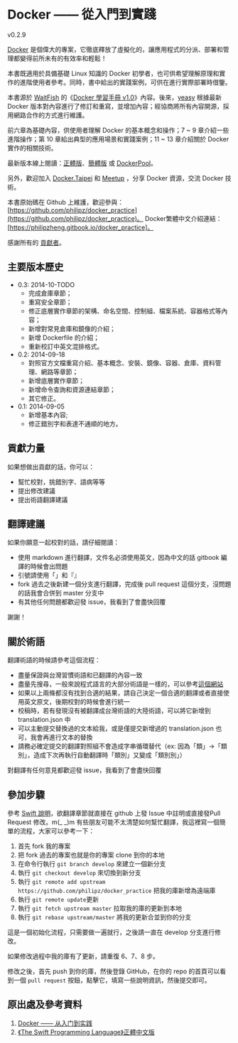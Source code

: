 Docker —— 從入門到實踐
===============

v0.2.9

[Docker](docker.com) 是個偉大的專案，它徹底釋放了虛擬化的，讓應用程式的分派、部署和管理都變得前所未有的有效率和輕鬆！

本書既適用於具備基礎 Linux 知識的 Docker 初學者，也可供希望理解原理和實作的進階使用者參考。同時，書中給出的實踐案例，可供在進行實際部署時借鑒。

本書源於 [WaitFish](https://github.com/Waitfish) 的《[Docker 學習手冊 v1.0](https://github.com/yeasy/docker_practice/raw/master/_local/docker_manual_waitfish.pdf)》內容。後來，[yeasy](https://github.com/yeasy)
根據最新 Docker 版本對內容進行了修訂和重寫，並增加內容；經協商將所有內容開源，採用網路合作的方式進行維護。

前六章為基礎內容，供使用者理解 Docker 的基本概念和操作；7 ~ 9 章介紹一些進階操作；第 10 章給出典型的應用場景和實踐案例；11 ~ 13 章介紹關於 Docker 實作的相關技術。

最新版本線上閱讀：[正體版](https://www.gitbook.io/book/philipzheng/docker_practice)、[簡體版](https://www.gitbook.io/book/yeasy/docker_practice) 或 [DockerPool](http://dockerpool.com/static/books/docker_practice/index.html)。

另外，歡迎加入 [Docker.Taipei](https://www.facebook.com/groups/docker.taipei/) 和 [Meetup](http://www.meetup.com/Docker-Taipei/) ，分享 Docker 資源，交流 Docker 技術。


本書原始碼在 Github 上維護，歡迎參與： [https://github.com/philipz/docker_practice](https://github.com/philipz/docker_practice)。
Docker繁體中文介紹連結：[https://philipzheng.gitbook.io/docker_practice]。

感謝所有的 [貢獻者](https://github.com/philipz/docker_practice/graphs/contributors)。

## 主要版本歷史

* 0.3: 2014-10-TODO
    * 完成倉庫章節；
    * 重寫安全章節；
    * 修正底層實作章節的架構、命名空間、控制組、檔案系統、容器格式等內容；
    * 新增對常見倉庫和鏡像的介紹；
    * 新增 Dockerfile 的介紹；
    * 重新校訂中英文混排格式。
* 0.2: 2014-09-18
    * 對照官方文檔重寫介紹、基本概念、安裝、鏡像、容器、倉庫、資料管理、網路等章節；
    * 新增底層實作章節；
    * 新增命令查詢和資源連結章節；
    * 其它修正。
* 0.1: 2014-09-05
    * 新增基本內容;
    * 修正錯別字和表達不通順的地方。

## 貢獻力量

如果想做出貢獻的話，你可以：

- 幫忙校對，挑錯別字、語病等等
- 提出修改建議
- 提出術語翻譯建議

## 翻譯建議

如果你願意一起校對的話，請仔細閱讀：

- 使用 markdown 進行翻譯，文件名必須使用英文，因為中文的話 gitbook 編譯的時候會出問題
- 引號請使用「」和『』
- fork 過去之後新建一個分支進行翻譯，完成後 pull request 這個分支，沒問題的話我會合併到 master 分支中
- 有其他任何問題都歡迎發 issue，我看到了會盡快回覆

謝謝！

## 關於術語

翻譯術語的時候請參考這個流程：

- 盡量保證與台灣習慣術語和已翻譯的內容一致
- 盡量先搜尋，一般來說程式語言的大部分術語是一樣的，可以參考[這個網站](http://jjhou.boolan.com/terms.htm)
- 如果以上兩條都沒有找到合適的結果，請自己決定一個合適的翻譯或者直接使用英文原文，後期校對的時候會進行統一
- 校稿時，若有發現沒有被翻譯成台灣術語的大陸術語，可以將它新增到 translation.json 中
- 可以主動提交替換過的文本給我，或是僅提交新增過的 translation.json 也可，我會再進行文本的替換
- 請務必確定提交的翻譯對照組不會造成字串循環替代（ex: 因為「類」->「類別」，造成下次再執行自動翻譯時「類別」又變成「類別別」）

對翻譯有任何意見都歡迎發 issue，我看到了會盡快回覆

## 參加步驟

參考 [Swift 說明](https://github.com/tommy60703/the-swift-programming-language-in-traditional-chinese/)，欲翻譯章節就直接在 github 上發 Issue 中註明或直接發Pull Request 修改。m(_ _)m
有些朋友可能不太清楚如何幫忙翻譯，我這裡寫一個簡單的流程，大家可以參考一下：

1. 首先 fork 我的專案
2. 把 fork 過去的專案也就是你的專案 clone 到你的本地
3. 在命令行執行 `git branch develop` 來建立一個新分支
4. 執行 `git checkout develop` 來切換到新分支
5. 執行 `git remote add upstream https://github.com/philipz/docker_practice` 把我的庫新增為遠端庫
6. 執行 `git remote update`更新
7. 執行 `git fetch upstream master` 拉取我的庫的更新到本地
8. 執行 `git rebase upstream/master` 將我的更新合並到你的分支

這是一個初始化流程，只需要做一遍就行，之後請一直在 develop 分支進行修改。

如果修改過程中我的庫有了更新，請重復 6、7、8 步。

修改之後，首先 push 到你的庫，然後登錄 GitHub，在你的 repo 的首頁可以看到一個 `pull request` 按鈕，點擊它，填寫一些說明資訊，然後提交即可。

## 原出處及參考資料

1. [Docker —— 从入门到实践](https://github.com/yeasy/docker_practice/)
2. [《The Swift Programming Language­》正體中文版](https://github.com/tommy60703/the-swift-programming-language-in-traditional-chinese/)
